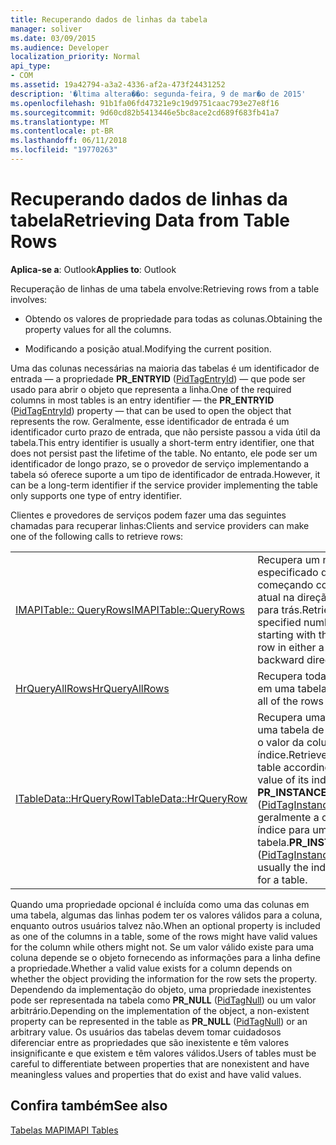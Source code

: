 ```yaml
---
title: Recuperando dados de linhas da tabela
manager: soliver
ms.date: 03/09/2015
ms.audience: Developer
localization_priority: Normal
api_type:
- COM
ms.assetid: 19a42794-a3a2-4336-af2a-473f24431252
description: '�ltima altera��o: segunda-feira, 9 de mar�o de 2015'
ms.openlocfilehash: 91b1fa06fd47321e9c19d9751caac793e27e8f16
ms.sourcegitcommit: 9d60cd82b5413446e5bc8ace2cd689f683fb41a7
ms.translationtype: MT
ms.contentlocale: pt-BR
ms.lasthandoff: 06/11/2018
ms.locfileid: "19770263"
---
```

# <a name="retrieving-data-from-table-rows"></a><span data-ttu-id="17342-103">Recuperando dados de linhas da tabela</span><span class="sxs-lookup"><span data-stu-id="17342-103">Retrieving Data from Table Rows</span></span>

  
  
<span data-ttu-id="17342-104">**Aplica-se a**: Outlook</span><span class="sxs-lookup"><span data-stu-id="17342-104">**Applies to**: Outlook</span></span> 
  
<span data-ttu-id="17342-105">Recuperação de linhas de uma tabela envolve:</span><span class="sxs-lookup"><span data-stu-id="17342-105">Retrieving rows from a table involves:</span></span>
  
- <span data-ttu-id="17342-106">Obtendo os valores de propriedade para todas as colunas.</span><span class="sxs-lookup"><span data-stu-id="17342-106">Obtaining the property values for all the columns.</span></span>
    
- <span data-ttu-id="17342-107">Modificando a posição atual.</span><span class="sxs-lookup"><span data-stu-id="17342-107">Modifying the current position.</span></span>
    
<span data-ttu-id="17342-108">Uma das colunas necessárias na maioria das tabelas é um identificador de entrada — a propriedade **PR_ENTRYID** ([PidTagEntryId](pidtagentryid-canonical-property.md)) — que pode ser usado para abrir o objeto que representa a linha.</span><span class="sxs-lookup"><span data-stu-id="17342-108">One of the required columns in most tables is an entry identifier — the **PR_ENTRYID** ([PidTagEntryId](pidtagentryid-canonical-property.md)) property — that can be used to open the object that represents the row.</span></span> <span data-ttu-id="17342-109">Geralmente, esse identificador de entrada é um identificador curto prazo de entrada, que não persiste passou a vida útil da tabela.</span><span class="sxs-lookup"><span data-stu-id="17342-109">This entry identifier is usually a short-term entry identifier, one that does not persist past the lifetime of the table.</span></span> <span data-ttu-id="17342-110">No entanto, ele pode ser um identificador de longo prazo, se o provedor de serviço implementando a tabela só oferece suporte a um tipo de identificador de entrada.</span><span class="sxs-lookup"><span data-stu-id="17342-110">However, it can be a long-term identifier if the service provider implementing the table only supports one type of entry identifier.</span></span>
  
<span data-ttu-id="17342-111">Clientes e provedores de serviços podem fazer uma das seguintes chamadas para recuperar linhas:</span><span class="sxs-lookup"><span data-stu-id="17342-111">Clients and service providers can make one of the following calls to retrieve rows:</span></span>
  
|||
|:-----|:-----|
|[<span data-ttu-id="17342-112">IMAPITable:: QueryRows</span><span class="sxs-lookup"><span data-stu-id="17342-112">IMAPITable::QueryRows</span></span>](imapitable-queryrows.md) <br/> |<span data-ttu-id="17342-113">Recupera um número especificado de linhas, começando com a linha atual na direção frente ou para trás.</span><span class="sxs-lookup"><span data-stu-id="17342-113">Retrieves a specified number of rows starting with the current row in either a forward or backward direction.</span></span>  <br/> |
|[<span data-ttu-id="17342-114">HrQueryAllRows</span><span class="sxs-lookup"><span data-stu-id="17342-114">HrQueryAllRows</span></span>](hrqueryallrows.md) <br/> |<span data-ttu-id="17342-115">Recupera todas as linhas em uma tabela.</span><span class="sxs-lookup"><span data-stu-id="17342-115">Retrieves all of the rows in a table.</span></span>  <br/> |
|[<span data-ttu-id="17342-116">ITableData::HrQueryRow</span><span class="sxs-lookup"><span data-stu-id="17342-116">ITableData::HrQueryRow</span></span>](itabledata-hrqueryrow.md) <br/> |<span data-ttu-id="17342-117">Recupera uma linha em uma tabela de acordo com o valor da coluna seu índice.</span><span class="sxs-lookup"><span data-stu-id="17342-117">Retrieves a row in a table according to the value of its index column.</span></span> <span data-ttu-id="17342-118">**PR_INSTANCE_KEY** ([PidTagInstanceKey](pidtaginstancekey-canonical-property.md)) é geralmente a coluna de índice para uma tabela.</span><span class="sxs-lookup"><span data-stu-id="17342-118">**PR_INSTANCE_KEY** ([PidTagInstanceKey](pidtaginstancekey-canonical-property.md)) is usually the index column for a table.</span></span>  <br/> |
   
<span data-ttu-id="17342-119">Quando uma propriedade opcional é incluída como uma das colunas em uma tabela, algumas das linhas podem ter os valores válidos para a coluna, enquanto outros usuários talvez não.</span><span class="sxs-lookup"><span data-stu-id="17342-119">When an optional property is included as one of the columns in a table, some of the rows might have valid values for the column while others might not.</span></span> <span data-ttu-id="17342-120">Se um valor válido existe para uma coluna depende se o objeto fornecendo as informações para a linha define a propriedade.</span><span class="sxs-lookup"><span data-stu-id="17342-120">Whether a valid value exists for a column depends on whether the object providing the information for the row sets the property.</span></span> <span data-ttu-id="17342-121">Dependendo da implementação do objeto, uma propriedade inexistentes pode ser representada na tabela como **PR_NULL** ([PidTagNull](pidtagnull-canonical-property.md)) ou um valor arbitrário.</span><span class="sxs-lookup"><span data-stu-id="17342-121">Depending on the implementation of the object, a non-existent property can be represented in the table as **PR_NULL** ([PidTagNull](pidtagnull-canonical-property.md)) or an arbitrary value.</span></span> <span data-ttu-id="17342-122">Os usuários das tabelas devem tomar cuidadosos diferenciar entre as propriedades que são inexistente e têm valores insignificante e que existem e têm valores válidos.</span><span class="sxs-lookup"><span data-stu-id="17342-122">Users of tables must be careful to differentiate between properties that are nonexistent and have meaningless values and properties that do exist and have valid values.</span></span> 
  
## <a name="see-also"></a><span data-ttu-id="17342-123">Confira também</span><span class="sxs-lookup"><span data-stu-id="17342-123">See also</span></span>



[<span data-ttu-id="17342-124">Tabelas MAPI</span><span class="sxs-lookup"><span data-stu-id="17342-124">MAPI Tables</span></span>](mapi-tables.md)

